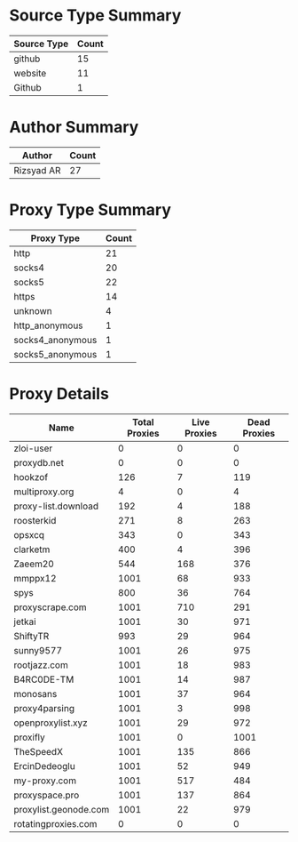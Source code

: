 # Source Type Summary

| Source Type | Count |
|-------------|-------|
| github | 15 |
| website | 11 |
| Github | 1 |


# Author Summary

| Author | Count |
|--------|-------|
| Rizsyad AR | 27 |


# Proxy Type Summary

| Proxy Type | Count |
|------------|-------|
| http | 21 |
| socks4 | 20 |
| socks5 | 22 |
| https | 14 |
| unknown | 4 |
| http_anonymous | 1 |
| socks4_anonymous | 1 |
| socks5_anonymous | 1 |


# Proxy Details

| Name | Total Proxies | Live Proxies | Dead Proxies |
|------|---------------|--------------|---------------|
| zloi-user | 0 | 0 | 0 |
| proxydb.net | 0 | 0 | 0 |
| hookzof | 126 | 7 | 119 |
| multiproxy.org | 4 | 0 | 4 |
| proxy-list.download | 192 | 4 | 188 |
| roosterkid | 271 | 8 | 263 |
| opsxcq | 343 | 0 | 343 |
| clarketm | 400 | 4 | 396 |
| Zaeem20 | 544 | 168 | 376 |
| mmppx12 | 1001 | 68 | 933 |
| spys | 800 | 36 | 764 |
| proxyscrape.com | 1001 | 710 | 291 |
| jetkai | 1001 | 30 | 971 |
| ShiftyTR | 993 | 29 | 964 |
| sunny9577 | 1001 | 26 | 975 |
| rootjazz.com | 1001 | 18 | 983 |
| B4RC0DE-TM | 1001 | 14 | 987 |
| monosans | 1001 | 37 | 964 |
| proxy4parsing | 1001 | 3 | 998 |
| openproxylist.xyz | 1001 | 29 | 972 |
| proxifly | 1001 | 0 | 1001 |
| TheSpeedX | 1001 | 135 | 866 |
| ErcinDedeoglu | 1001 | 52 | 949 |
| my-proxy.com | 1001 | 517 | 484 |
| proxyspace.pro | 1001 | 137 | 864 |
| proxylist.geonode.com | 1001 | 22 | 979 |
| rotatingproxies.com | 0 | 0 | 0 |
